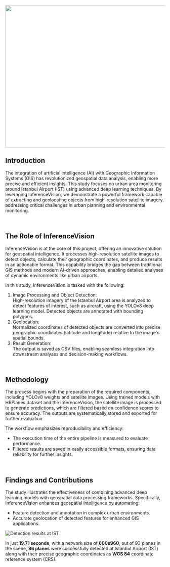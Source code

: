 
<img src="https://github.com/RSandAI/Comprehensive-YOLO-Airplane-Detection/blob/main/assets/image.png" height=450 width=1280 alt=""/>

<br>

## Introduction

The integration of artificial intelligence (AI) with Geographic Information Systems (GIS) has revolutionized geospatial data analysis, enabling more precise and efficient insights. This study focuses on urban area monitoring around Istanbul Airport (IST) using advanced deep learning techniques. By leveraging InferenceVision, we demonstrate a powerful framework capable of extracting and geolocating objects from high-resolution satellite imagery, addressing critical challenges in urban planning and environmental monitoring.

<br>

## The Role of InferenceVision

InferenceVision is at the core of this project, offering an innovative solution for geospatial intelligence. It processes high-resolution satellite images to detect objects, calculate their geographic coordinates, and produce results in an actionable format. This capability bridges the gap between traditional GIS methods and modern AI-driven approaches, enabling detailed analyses of dynamic environments like urban airports.

In this study, InferenceVision is tasked with the following:

1.  Image Processing and Object Detection:  
    High-resolution imagery of the Istanbul Airport area is analyzed to detect features of interest, such as aircraft, using the YOLOv8 deep learning model. Detected objects are annotated with bounding polygons.
2.  Geolocation:  
    Normalized coordinates of detected objects are converted into precise geographic coordinates (latitude and longitude) relative to the image's spatial bounds.
3.  Result Generation:  
    The output is saved as CSV files, enabling seamless integration into downstream analyses and decision-making workflows.

<br>

## Methodology

The process begins with the preparation of the required components, including YOLOv8 weights and satellite images. Using trained models with HRPlanes dataset and the InferenceVision, the satellite image is processed to generate predictions, which are filtered based on confidence scores to ensure accuracy. The outputs are systematically stored and exported for further evaluation.

The workflow emphasizes reproducibility and efficiency:

-   The execution time of the entire pipeline is measured to evaluate performance.
-   Filtered results are saved in easily accessible formats, ensuring data reliability for further insights.

<br>

## Findings and Contributions

The study illustrates the effectiveness of combining advanced deep learning models with geospatial data processing frameworks. Specifically, InferenceVision enhances geospatial intelligence by automating:

-   Feature detection and annotation in complex urban environments.
-   Accurate geolocation of detected features for enhanced GIS applications.

<img src="https://github.com/RSandAI/Comprehensive-YOLO-Airplane-Detection/blob/main/assets/IST_Exp12.png" alt="Detection results at IST"/>

In just **19.71 seconds**, with a network size of **800x960**, out of 93 planes in the scene, **86 planes** were successfully detected at Istanbul Airport (IST) along with their precise geographic coordinates as **WGS 84** coordinate reference system (CRS).

